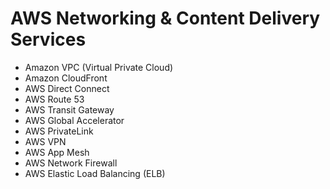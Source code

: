 # AWS Networking & Content Delivery Services

- Amazon VPC (Virtual Private Cloud)
- Amazon CloudFront
- AWS Direct Connect
- AWS Route 53
- AWS Transit Gateway
- AWS Global Accelerator
- AWS PrivateLink
- AWS VPN
- AWS App Mesh
- AWS Network Firewall
- AWS Elastic Load Balancing (ELB)
